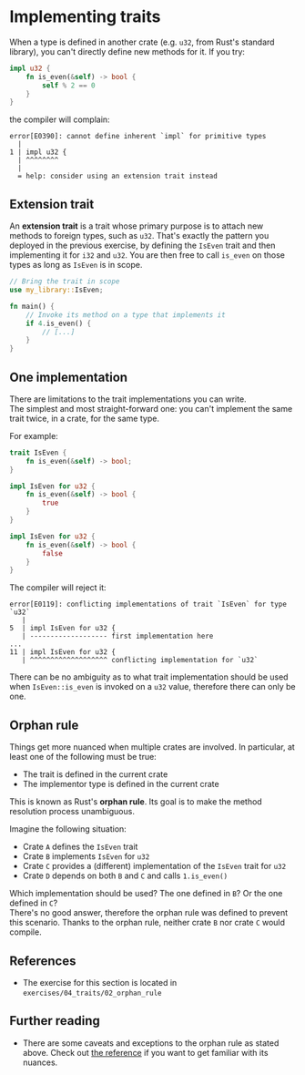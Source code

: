 # Implementing traits

When a type is defined in another crate (e.g. `u32`, from Rust's standard library), you
can't directly define new methods for it. If you try:

```rust
impl u32 {
    fn is_even(&self) -> bool {
        self % 2 == 0
    }
}
```

the compiler will complain:

```text
error[E0390]: cannot define inherent `impl` for primitive types
  |
1 | impl u32 {
  | ^^^^^^^^
  |
  = help: consider using an extension trait instead
```

## Extension trait

An **extension trait** is a trait whose primary purpose is to attach new methods
to foreign types, such as `u32`.
That's exactly the pattern you deployed in the previous exercise, by defining
the `IsEven` trait and then implementing it for `i32` and `u32`. You are then
free to call `is_even` on those types as long as `IsEven` is in scope.

```rust
// Bring the trait in scope
use my_library::IsEven;

fn main() {
    // Invoke its method on a type that implements it
    if 4.is_even() {
        // [...]
    }
}
```

## One implementation

There are limitations to the trait implementations you can write.  
The simplest and most straight-forward one: you can't implement the same trait twice,
in a crate, for the same type.

For example:

```rust
trait IsEven {
    fn is_even(&self) -> bool;
}

impl IsEven for u32 {
    fn is_even(&self) -> bool {
        true
    }
}

impl IsEven for u32 {
    fn is_even(&self) -> bool {
        false
    }
}
```

The compiler will reject it:

```text
error[E0119]: conflicting implementations of trait `IsEven` for type `u32`
   |
5  | impl IsEven for u32 {
   | ------------------- first implementation here
...
11 | impl IsEven for u32 {
   | ^^^^^^^^^^^^^^^^^^^ conflicting implementation for `u32`
```

There can be no ambiguity as to what trait implementation should be used when `IsEven::is_even`
is invoked on a `u32` value, therefore there can only be one.

## Orphan rule

Things get more nuanced when multiple crates are involved.
In particular, at least one of the following must be true:

- The trait is defined in the current crate
- The implementor type is defined in the current crate

This is known as Rust's **orphan rule**. Its goal is to make the method resolution
process unambiguous.

Imagine the following situation:

- Crate `A` defines the `IsEven` trait
- Crate `B` implements `IsEven` for `u32`
- Crate `C` provides a (different) implementation of the `IsEven` trait for `u32`
- Crate `D` depends on both `B` and `C` and calls `1.is_even()`

Which implementation should be used? The one defined in `B`? Or the one defined in `C`?  
There's no good answer, therefore the orphan rule was defined to prevent this scenario.
Thanks to the orphan rule, neither crate `B` nor crate `C` would compile.

## References

- The exercise for this section is located in `exercises/04_traits/02_orphan_rule`

## Further reading

- There are some caveats and exceptions to the orphan rule as stated above. 
  Check out [the reference](https://doc.rust-lang.org/reference/items/implementations.html#trait-implementation-coherence) 
  if you want to get familiar with its nuances. 